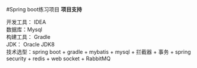 #Spring boot练习项目
**项目支持**

开发工具： IDEA\
数据库：Mysql \
构建工具： Gradle\
JDK： Oracle JDK8\
技术选型：spring boot + gradle + mybatis + mysql + 拦截器 + 事务 + spring security + redis + web socket + RabbitMQ
